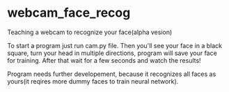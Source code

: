 # webcam_face_recog
Teaching a webcam to recognize your face(alpha vesion)

To start a program just run cam.py file. 
Then you'll see your face in a black square, turn your head in multiple directions, program will save your face for training.
After that wait for a few seconds and watch the results!

Program needs further developement, because it recognizes all faces as yours(it reqires more dummy faces to train neural network).
